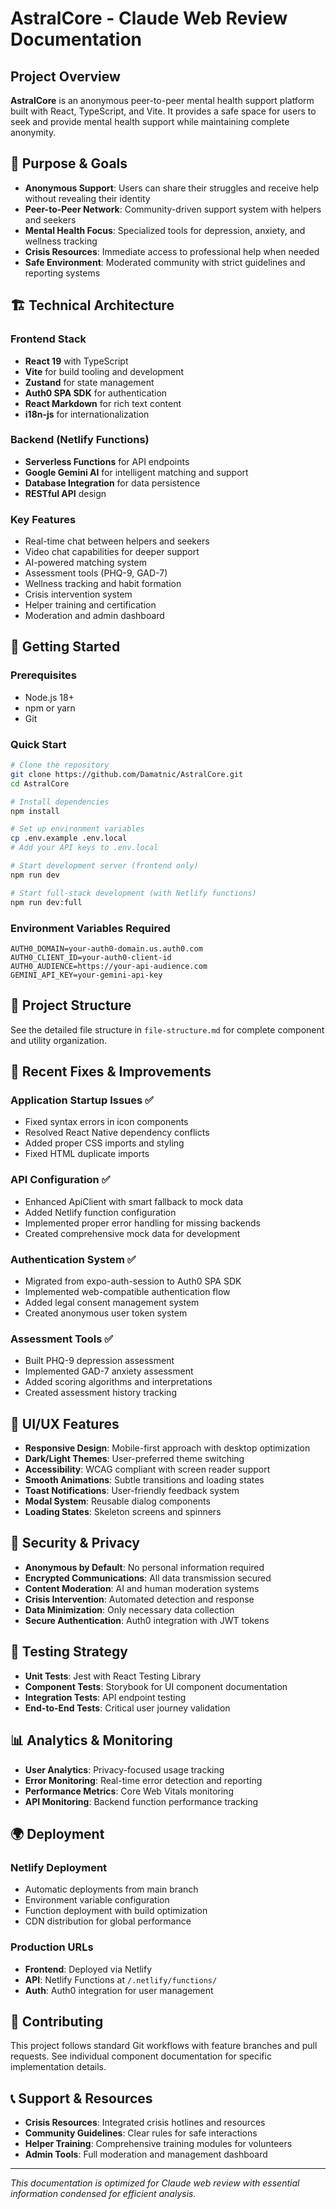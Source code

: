 # AstralCore - Claude Web Review Documentation

## Project Overview

**AstralCore** is an anonymous peer-to-peer mental health support platform built with React, TypeScript, and Vite. It provides a safe space for users to seek and provide mental health support while maintaining complete anonymity.

## 🎯 Purpose & Goals

- **Anonymous Support**: Users can share their struggles and receive help without revealing their identity
- **Peer-to-Peer Network**: Community-driven support system with helpers and seekers
- **Mental Health Focus**: Specialized tools for depression, anxiety, and wellness tracking
- **Crisis Resources**: Immediate access to professional help when needed
- **Safe Environment**: Moderated community with strict guidelines and reporting systems

## 🏗️ Technical Architecture

### Frontend Stack
- **React 19** with TypeScript
- **Vite** for build tooling and development
- **Zustand** for state management
- **Auth0 SPA SDK** for authentication
- **React Markdown** for rich text content
- **i18n-js** for internationalization

### Backend (Netlify Functions)
- **Serverless Functions** for API endpoints
- **Google Gemini AI** for intelligent matching and support
- **Database Integration** for data persistence
- **RESTful API** design

### Key Features
- Real-time chat between helpers and seekers
- Video chat capabilities for deeper support
- AI-powered matching system
- Assessment tools (PHQ-9, GAD-7)
- Wellness tracking and habit formation
- Crisis intervention system
- Helper training and certification
- Moderation and admin dashboard

## 🚀 Getting Started

### Prerequisites
- Node.js 18+
- npm or yarn
- Git

### Quick Start
```bash
# Clone the repository
git clone https://github.com/Damatnic/AstralCore.git
cd AstralCore

# Install dependencies
npm install

# Set up environment variables
cp .env.example .env.local
# Add your API keys to .env.local

# Start development server (frontend only)
npm run dev

# Start full-stack development (with Netlify functions)
npm run dev:full
```

### Environment Variables Required
```
AUTH0_DOMAIN=your-auth0-domain.us.auth0.com
AUTH0_CLIENT_ID=your-auth0-client-id
AUTH0_AUDIENCE=https://your-api-audience.com
GEMINI_API_KEY=your-gemini-api-key
```

## 📁 Project Structure

See the detailed file structure in `file-structure.md` for complete component and utility organization.

## 🔧 Recent Fixes & Improvements

### Application Startup Issues ✅
- Fixed syntax errors in icon components
- Resolved React Native dependency conflicts
- Added proper CSS imports and styling
- Fixed HTML duplicate imports

### API Configuration ✅
- Enhanced ApiClient with smart fallback to mock data
- Added Netlify function configuration
- Implemented proper error handling for missing backends
- Created comprehensive mock data for development

### Authentication System ✅
- Migrated from expo-auth-session to Auth0 SPA SDK
- Implemented web-compatible authentication flow
- Added legal consent management system
- Created anonymous user token system

### Assessment Tools ✅
- Built PHQ-9 depression assessment
- Implemented GAD-7 anxiety assessment
- Added scoring algorithms and interpretations
- Created assessment history tracking

## 🎨 UI/UX Features

- **Responsive Design**: Mobile-first approach with desktop optimization
- **Dark/Light Themes**: User-preferred theme switching
- **Accessibility**: WCAG compliant with screen reader support
- **Smooth Animations**: Subtle transitions and loading states
- **Toast Notifications**: User-friendly feedback system
- **Modal System**: Reusable dialog components
- **Loading States**: Skeleton screens and spinners

## 🔐 Security & Privacy

- **Anonymous by Default**: No personal information required
- **Encrypted Communications**: All data transmission secured
- **Content Moderation**: AI and human moderation systems
- **Crisis Intervention**: Automated detection and response
- **Data Minimization**: Only necessary data collection
- **Secure Authentication**: Auth0 integration with JWT tokens

## 🧪 Testing Strategy

- **Unit Tests**: Jest with React Testing Library
- **Component Tests**: Storybook for UI component documentation
- **Integration Tests**: API endpoint testing
- **End-to-End Tests**: Critical user journey validation

## 📊 Analytics & Monitoring

- **User Analytics**: Privacy-focused usage tracking
- **Error Monitoring**: Real-time error detection and reporting
- **Performance Metrics**: Core Web Vitals monitoring
- **API Monitoring**: Backend function performance tracking

## 🌍 Deployment

### Netlify Deployment
- Automatic deployments from main branch
- Environment variable configuration
- Function deployment with build optimization
- CDN distribution for global performance

### Production URLs
- **Frontend**: Deployed via Netlify
- **API**: Netlify Functions at `/.netlify/functions/`
- **Auth**: Auth0 integration for user management

## 🤝 Contributing

This project follows standard Git workflows with feature branches and pull requests. See individual component documentation for specific implementation details.

## 📞 Support & Resources

- **Crisis Resources**: Integrated crisis hotlines and resources
- **Community Guidelines**: Clear rules for safe interactions  
- **Helper Training**: Comprehensive training modules for volunteers
- **Admin Tools**: Full moderation and management dashboard

---

*This documentation is optimized for Claude web review with essential information condensed for efficient analysis.*